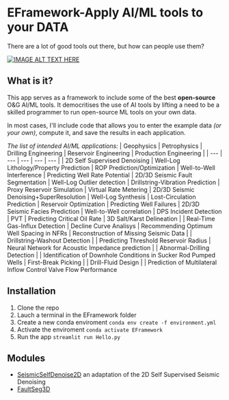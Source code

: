 # EFramework-Apply AI/ML tools to your DATA
There are a lot of good tools out there, but how can people use them? 

[![IMAGE ALT TEXT HERE](https://img.youtube.com/vi/n5wsGcQ3tAc/0.jpg)](https://www.youtube.com/watch?v=n5wsGcQ3tAc)

## What is it? 
This app serves as a framework to include some of the best **open-source** O&G AI/ML tools. It democritises the use of AI tools by lifting a need to be a skilled programmer to run open-source ML tools on your own data. 

In most cases, I'll include code that allows you to enter the example data *(or your own)*, compute it, and save the results in each application.

*The list of intended AI/ML applications:*
| Geophysics | Petrophysics | Drilling Engineering | Reservoir Engineering | Production Engineering |
| --- | --- | --- | --- | --- | 
| 2D Self Supervised Denoising | Well-Log Lithology/Property Prediction | ROP Prediction/Optimization | Well-to-Well Interference | Predicting Well Rate Potential
| 2D/3D Seismic Fault Segmentation | Well-Log Outlier detection | Drillstring-Vibration Prediction | Proxy Reservoir Simulation | Virtual Rate Metering
| 2D/3D Seismic Denoising+SuperResolution | Well-Log Synthesis | Lost-Circulation Prediction | Reservoir Optimization | Predicting Well Failures 
| 2D/3D Seismic Facies Prediction | Well-to-Well correlation | DPS Incident Detection | PVT | Predicting Critical Oil Rate
| 3D Salt/Karst Delineation | | Real-Time Gas-Influx Detection | Decline Curve Analisys | Recommending Optimum Well Spacing in NFRs
| Reconstruction of Missing Seismic Data | | Drillstring-Washout Detection | | Predicting Threshold Reservoir Radius
| Neural Network for Acoustic Impedance prediction | | Abnormal-Drilling Detection | | Identification of Downhole Conditions in Sucker Rod Pumped Wells
| First-Break Picking | | Drill-Fluid Design | | Prediction of Multilateral Inflow Control Valve Flow Performance


## Installation 
1. Clone the repo
2. Lauch a terminal in the EFramework folder
3. Create a new conda enviroment `conda env create -f environment.yml`
4. Activate the enviroment `conda activate EFramework`
5. Run the app `streamlit run Hello.py`

## Modules
- [SeismicSelfDenoise2D](https://github.com/RMiftakhov/EFramework-SeismicSelfDenoise2D) an adaptation of the 2D Self Supervised Seismic Denoising
- [FaultSeg3D](https://github.com/RMiftakhov/EFramework-FaultSeg3D)
